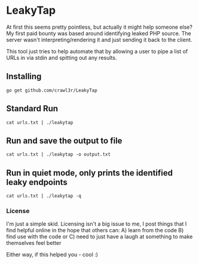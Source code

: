 # LeakyTap  
  
At first this seems pretty pointless, but actually it might help someone else? My first paid bounty was based around identifying leaked PHP source. The server wasn't interpreting/rendering it and just sending it back to the client.

This tool just tries to help automate that by allowing a user to pipe a list of URLs in via stdin and spitting out any results.

## Installing  
```
go get github.com/crawl3r/LeakyTap
```  
  
## Standard Run  
```
cat urls.txt | ./leakytap
```
  
## Run and save the output to file  
```
cat urls.txt | ./leakytap -o output.txt
```  
  
## Run in quiet mode, only prints the identified leaky endpoints
```
cat urls.txt | ./leakytap -q
```
  
### License  
I'm just a simple skid. Licensing isn't a big issue to me, I post things that I find helpful online in the hope that others can:
 A) learn from the code 
 B) find use with the code or 
 C) need to just have a laugh at something to make themselves feel better
 
Either way, if this helped you - cool :)
